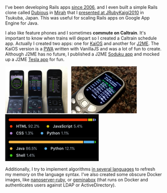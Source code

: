 I've been developing Rails apps
[since 2006](https://www.linkedin.com/in/woodie/),
and I even built a simple Rails clone called
[Dubious](https://github.com/mirah/dubious) in
[Mirah](https://github.com/mirah/mirah) that I
[presented at JRubyKaigi2010](https://www.youtube.com/watch?v=keTHt3wf4HU)
in Tsukuba, Japan. This was useful for scaling Rails apps on Google App Engine for Java.

I also like feature phones and I sometimes **commute on Caltrain**.
It's important to know when trains will depart so I created
a Caltrain schedule app. Actually I created two apps: one for
[KaiOS](https://github.com/woodie/next-caltrain-pwa) and another for
[J2ME](https://github.com/woodie/Caltrain-Schedule-MIDlet).
The KaiOS version is a
[PWA](http://next-caltrain-pwa.appspot.com/)
written with VanillaJS and was a lot of fun to create.
Although J2ME has no future, I published a J2ME
[Soduku app](https://github.com/woodie/Sudoku-J2ME)
and mocked up a J2ME
[Tesla app](https://github.com/woodie/Tesla-J2ME) for fun.

<a href="https://raw.githubusercontent.com/woodie/next-caltrain-pwa/master/docs/phones.jpg"><img
   src="https://raw.githubusercontent.com/woodie/next-caltrain-pwa/master/docs/phones.jpg"
   height="150"></a> &nbsp; <a
   href="https://raw.githubusercontent.com/woodie/Caltrain-Schedule-MIDlet/master/docs/main.jpg"><img
   src="https://raw.githubusercontent.com/woodie/Caltrain-Schedule-MIDlet/master/docs/main.jpg"
   height="150"></a> &nbsp; <a
   href="https://raw.githubusercontent.com/woodie/woodie/master/images/compare.png"><img
   src="https://raw.githubusercontent.com/woodie/woodie/master/images/compare.png"
   height="150"></a>

Additionally, I try to implement algorithms
[in several languages](https://github.com/woodie/coding_challenges)
to refresh my memory on the language syntax.
I've also created some obscure Docker images, like
[nanoserver-ruby](https://github.com/woodie/nanoserver-ruby), or
[geminabox](https://github.com/woodie/geminabox-ldap) (that runs on Docker
and authenticates users against LDAP or ActiveDirectory).

